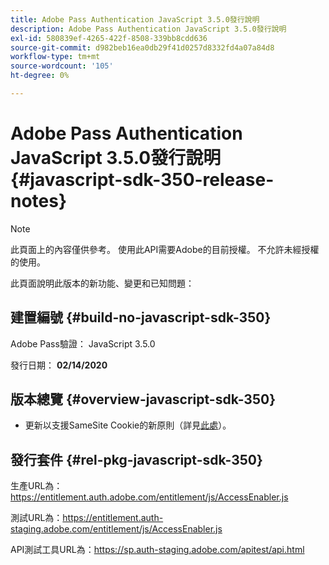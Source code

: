 ```yaml
---
title: Adobe Pass Authentication JavaScript 3.5.0發行說明
description: Adobe Pass Authentication JavaScript 3.5.0發行說明
exl-id: 580839ef-4265-422f-8508-339bb8cdd636
source-git-commit: d982beb16ea0db29f41d0257d8332fd4a07a84d8
workflow-type: tm+mt
source-wordcount: '105'
ht-degree: 0%

---
```


# Adobe Pass Authentication JavaScript 3.5.0發行說明 {#javascript-sdk-350-release-notes}

>[!NOTE]
>
>此頁面上的內容僅供參考。 使用此API需要Adobe的目前授權。 不允許未經授權的使用。

此頁面說明此版本的新功能、變更和已知問題：

## 建置編號 {#build-no-javascript-sdk-350}

Adobe Pass驗證： JavaScript 3.5.0

發行日期： **02/14/2020**


## 版本總覽 {#overview-javascript-sdk-350}

* 更新以支援SameSite Cookie的新原則（詳見[此處](https://datatracker.ietf.org/doc/html/draft-ietf-httpbis-cookie-same-site-00)）。


## 發行套件 {#rel-pkg-javascript-sdk-350}

生產URL為： https://entitlement.auth.adobe.com/entitlement/js/AccessEnabler.js

測試URL為：https://entitlement.auth-staging.adobe.com/entitlement/js/AccessEnabler.js

API測試工具URL為：https://sp.auth-staging.adobe.com/apitest/api.html
